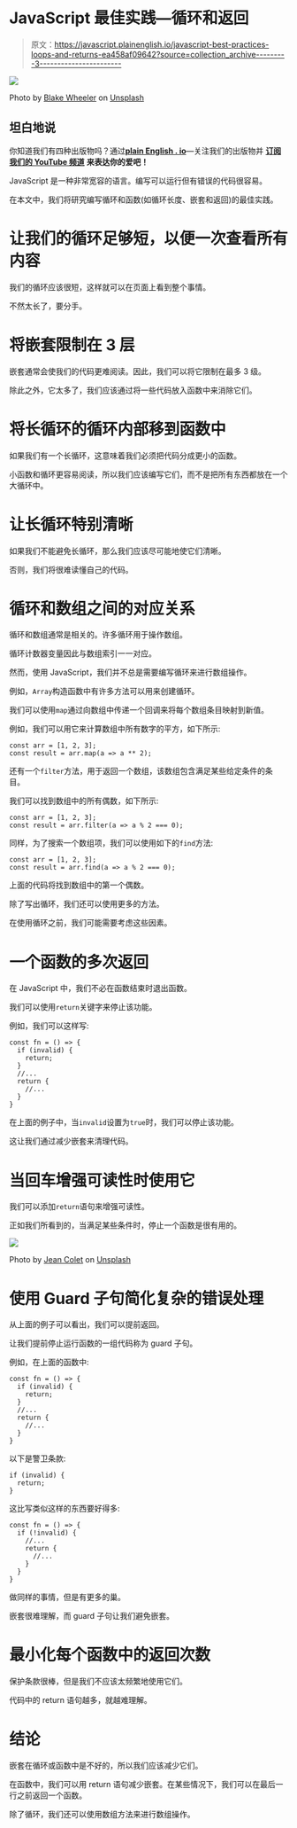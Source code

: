 # JavaScript 最佳实践—循环和返回

> 原文：<https://javascript.plainenglish.io/javascript-best-practices-loops-and-returns-ea458af09642?source=collection_archive---------3----------------------->

![](img/a5b2099fc2279ff2e34eb92699247ab3.png)

Photo by [Blake Wheeler](https://unsplash.com/@blakesox?utm_source=medium&utm_medium=referral) on [Unsplash](https://unsplash.com?utm_source=medium&utm_medium=referral)

## 坦白地说

你知道我们有四种出版物吗？通过[**plain English . io**](https://plainenglish.io/)—关注我们的出版物并 [**订阅我们的 YouTube 频道**](https://www.youtube.com/channel/UCtipWUghju290NWcn8jhyAw) **来表达你的爱吧！**

JavaScript 是一种非常宽容的语言。编写可以运行但有错误的代码很容易。

在本文中，我们将研究编写循环和函数(如循环长度、嵌套和返回)的最佳实践。

# 让我们的循环足够短，以便一次查看所有内容

我们的循环应该很短，这样就可以在页面上看到整个事情。

不然太长了，要分手。

# 将嵌套限制在 3 层

嵌套通常会使我们的代码更难阅读。因此，我们可以将它限制在最多 3 级。

除此之外，它太多了，我们应该通过将一些代码放入函数中来消除它们。

# 将长循环的循环内部移到函数中

如果我们有一个长循环，这意味着我们必须把代码分成更小的函数。

小函数和循环更容易阅读，所以我们应该编写它们，而不是把所有东西都放在一个大循环中。

# 让长循环特别清晰

如果我们不能避免长循环，那么我们应该尽可能地使它们清晰。

否则，我们将很难读懂自己的代码。

# 循环和数组之间的对应关系

循环和数组通常是相关的。许多循环用于操作数组。

循环计数器变量因此与数组索引一一对应。

然而，使用 JavaScript，我们并不总是需要编写循环来进行数组操作。

例如，`Array`构造函数中有许多方法可以用来创建循环。

我们可以使用`map`通过向数组中传递一个回调来将每个数组条目映射到新值。

例如，我们可以用它来计算数组中所有数字的平方，如下所示:

```
const arr = [1, 2, 3];
const result = arr.map(a => a ** 2);
```

还有一个`filter`方法，用于返回一个数组，该数组包含满足某些给定条件的条目。

我们可以找到数组中的所有偶数，如下所示:

```
const arr = [1, 2, 3];
const result = arr.filter(a => a % 2 === 0);
```

同样，为了搜索一个数组项，我们可以使用如下的`find`方法:

```
const arr = [1, 2, 3];
const result = arr.find(a => a % 2 === 0);
```

上面的代码将找到数组中的第一个偶数。

除了写出循环，我们还可以使用更多的方法。

在使用循环之前，我们可能需要考虑这些因素。

# 一个函数的多次返回

在 JavaScript 中，我们不必在函数结束时退出函数。

我们可以使用`return`关键字来停止该功能。

例如，我们可以这样写:

```
const fn = () => {
  if (invalid) {
    return;
  }
  //...
  return {
    //...
  }
}
```

在上面的例子中，当`invalid`设置为`true`时，我们可以停止该功能。

这让我们通过减少嵌套来清理代码。

# 当回车增强可读性时使用它

我们可以添加`return`语句来增强可读性。

正如我们所看到的，当满足某些条件时，停止一个函数是很有用的。

![](img/7761323ba56a3bdd548edfc14237b988.png)

Photo by [Jean Colet](https://unsplash.com/@apchf?utm_source=medium&utm_medium=referral) on [Unsplash](https://unsplash.com?utm_source=medium&utm_medium=referral)

# 使用 Guard 子句简化复杂的错误处理

从上面的例子可以看出，我们可以提前返回。

让我们提前停止运行函数的一组代码称为 guard 子句。

例如，在上面的函数中:

```
const fn = () => {
  if (invalid) {
    return;
  }
  //...
  return {
    //...
  }
}
```

以下是警卫条款:

```
if (invalid) {
  return;
}
```

这比写类似这样的东西要好得多:

```
const fn = () => {
  if (!invalid) {
    //...
    return {
      //...
    }
  }
}
```

做同样的事情，但是有更多的巢。

嵌套很难理解，而 guard 子句让我们避免嵌套。

# 最小化每个函数中的返回次数

保护条款很棒，但是我们不应该太频繁地使用它们。

代码中的 return 语句越多，就越难理解。

# 结论

嵌套在循环或函数中是不好的，所以我们应该减少它们。

在函数中，我们可以用 return 语句减少嵌套。在某些情况下，我们可以在最后一行之前返回一个函数。

除了循环，我们还可以使用数组方法来进行数组操作。